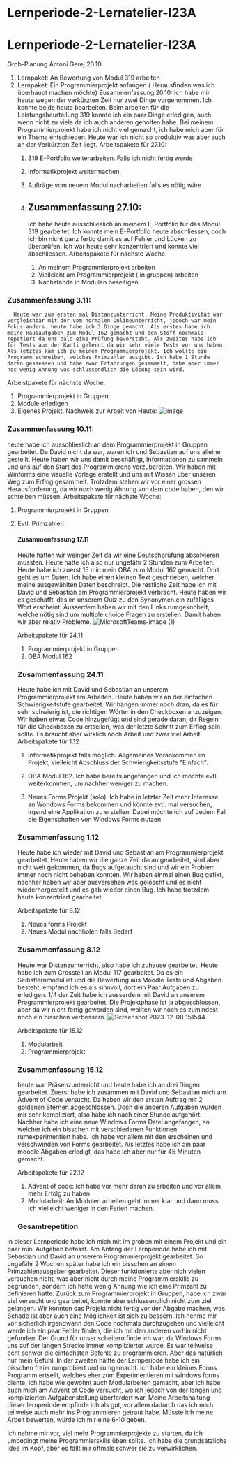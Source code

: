 # Lernperiode-2-Lernatelier-I23A
# Lernperiode-2-Lernatelier-I23A
Grob-Planung
Antoni Gerej 20.10

1. Lernpaket: An Bewertung von Modul 319 arbeiten
2. Lernpaket: Ein Programmierprojekt anfangen ( Herausfinden was ich überhaupt machen möchte)
   Zusammenfassung 20.10:
   Ich habe mir heute wegen der verkürzten Zeit nur zwei Dinge vorgenommen. Ich konnte beide heute bearbeiten. Beim arbeiten für die Leistungsbeurteilung 319 konnte ich ein paar Dinge erledigen, auch wenn nicht zu viele da
   ich auch anderen geholfen habe. Bei meinem Programmierprojekt habe ich nicht viel gemacht, ich habe mich aber für ein Thema entschieden. Heute war ich nicht so produktiv was aber auch an der Verkürzten Zeit liegt.
   Arbeitspakete für 27.10:
   1. 319 E-Portfolio weiterarbeiten. Falls ich nicht fertig werde
   2. Informatikprojekt weitermachen.
   3. Aufträge vom neuem Modul nacharbeiten falls es nötig wäre
  
   4. ## Zusammenfassung 27.10:
      Ich habe heute ausschlieslich an meinem E-Portfolio für das Modul 319 gearbeitet. Ich konnte mein E-Portfolio heute abschliessen, doch ich bin nicht ganz fertig damit es auf Fehler und Lücken zu überprüfen. Ich war          heute sehr konzentriert und konnte viel abschliessen.
      Arbeitspakete für nächste Woche:
      1. An meinem Programmierprojekt arbeiten
      2. Vielleicht am Programmierprojekt ( in gruppen) arbeiten
      3. Nachstände in Modulen beseitigen
### Zusammenfassung 3.11:
      Heute war zum ersten mal Distanzunterricht. Meine Produktivität war vergleichbar mit der vom normalen Onlineunterricht, jedoch war mein Fokus anders. heute habe ich 3 Dinge gemacht. Als erstes habe ich meine Hausaufgaben zum Modul 162 gemacht und den Stoff nochmals repetiert da uns bald eine Prüfung bevorsteht. Als zweites habe ich für Tests aus der Kanti gelernt da wir sehr viele Tests vor uns haben. Als letztes kam ich zu meinem Programmierprojekt. Ich wollte ein Programm schreiben, welches Primzahlen ausgibt. Ich habe 1 Stunde daran gessessen und habe zwar Erfahrungen gesammelt, habe aber immer noc wenig Ahnung was schlussendlich die Lösung sein wird.
Arbeistpakete für nächste Woche:
1. Programmierprojekt in Gruppen
2. Module erledigen
3. Eigenes Projekt.
 Nachweis zur Arbeit von Heute:
 ![image](https://github.com/AGK187/Lernperiode-2-Lernatelier-I23A/assets/143183868/0d47b307-bb60-42a5-810e-8acec07a7841)

### Zusammenfassung 10.11:
heute habe ich ausschlieslich an dem Programmierprojekt in Gruppen gearbeitet. Da David nicht da war, waren ich und Sebastian auf uns alleine gestellt. Heute haben wir uns damit beschäftigt, Informationen zu sammeln und uns auf den Start des Programmierens vorzubereiten. Wir haben mit Winforms eine visuelle Vorlage erstellt und uns mit Wissen über unseren Weg zum Erflog gesammelt. Trotzdem stehen wir vor einer grossen Herausforderung, da wir noch wenig Ahnung von dem code haben, den wir schreiben müssen.
Arbeitspakete für nächste Woche:
1. Programmierprojekt in Gruppen
2. Evtl. Primzahlen


   #### Zusammenfassung 17.11
   Heute hatten wir weinger Zeit da wir eine Deutschprüfung absolvieren mussten. Heute hatte ich also nur ungefähr 2 Stunden zum Arbeiten. Heute habe ich zuerst 15 min mein OBA zum Modul 162 gemacht. Dort geht es um Daten. Ich habe einen kleinen Text geschrieben, welcher meine ausgewählten Daten beschreibt. Die restliche Zeit habe ich mit David und Sebastian am Programmierprojekt verbracht. Heute haben wir es geschafft, das im unserem Quiz zu den Synonymen ein zufälliges Wort erscheint. Ausserdem haben wir mit den Links rumgeknobelt, welche nötig sind um multiple choice Fragen zu erstellen. Damit haben wir aber relativ Probleme.
![MicrosoftTeams-image (1)](https://github.com/AGK187/Lernperiode-2-Lernatelier-I23A/assets/143183868/fab51e6b-2d6f-4912-8ca5-68fca488d45f)

   Arbeitspakete für 24.11
   1. Programmierprojekt in Gruppen
   2. OBA Modul 162


   ### Zusammenfassung 24.11
   Heute habe ich mit David und Sebastian an unserem Programmierprojekt am Arbeiten. Heute haben wir an der einfachen Schwierigkeitstufe gearbeitet. Wir hängen immer noch dran, da es für sehr schwierig ist, die richtigen       Wörter in den Checkboxen anzuzeigen. Wir haben etwas Code hinzugefügt und sind gerade daran,  dir Regeln für die Checkboxen zu ertsellen, was der letzte Schritt zum Erflog sein sollte. Es braucht aber wirklich noch          Arbeit und zwar viel Arbeit.
   Arbeitspakete für 1.12

   
   1.   Informatikprojekt falls möglich. Allgemeines Vorankommen im Projekt, vielleicht Abschluss der Schwierigkeitsstufe "Einfach".
   
   2.   OBA Modul 162. Ich habe bereits angefangen und ich möchte evtl. weiterkommen, um nachher weniger zu machen.
      
   3.   Neues Forms Projekt (solo). Ich habe in letzter Zeit mehr Interesse an Wondows Forms bekommen und könnte evtl. mal versuchen, irgend eine Applikation zu erstellen. Dabei möchte ich auf Jedem Fall die Eigenschaften           von Windows Forms nutzen
  


   ### Zusammenfassung 1.12
   Heute habe ich  wieder mit David und Sebastian am Programmierprojekt gearbeitet. Heute haben wir die ganze Zeit daran gearbeitet, sind aber nicht weit gekommen, da Bugs aufgetaucht sind und wir ein Problem immer noch        nicht beheben konnten. Wir haben einmal einen Bug gefixt, nachher haben wir aber ausversehen was gelöscht und es nicht wiederhergestellt und es gab wieder einen Bug. Ich habe trotzdem heute konzentriert gearbeitet.

   Arbeitspakete für 8.12
   1. Neues forms Projekt
   2. Neues Modul nachholen falls Bedarf
  

   ### Zusammenfassung 8.12

   Heute war Distanzunterricht, also habe ich zuhause gearbeitet. Heute habe ich zum Grossteil an Modul 117 gearbeitet. Da es ein Selbstlernmodul ist und die Bewertung aus Moodle Tests und Abgaben besteht, empfand ich es       als sinnvoll, dort ein Paar Aufgaben zu erledigen. 1/4 der Zeit habe ich ausserdem mit David an unserem Programmierprojekt gearbeitet. Die Projektphase ist ja abgeschlossen, aber da wir nicht fertig geworden sind,           wollten wir noch es zumindest noch ein bisschen verbessern.
   ![Screenshot 2023-12-08 151544](https://github.com/AGK187/Lernperiode-2-Lernatelier-I23A/assets/143183868/b984ab2d-06bf-4067-a6dc-27de9bdb1991)
 
   Arbeitspakete für 15.12
   1. Modularbeit
   2. Programmierprojekt


   ### Zusammenfassung 15.12


   heute war Präsenzunterricht und heute habe ich an drei Dingen gearbeitet. Zuerst habe ich zusammen mit David und Sebastian mich am Advent of Code versucht. Da haben wir den ersten Auftrag mit 2 goldenen Sternen              abgeschlossen. Doch die anderen Aufgaben wurden mir sehr kompliziert, also habe ich nach einer Stunde aufgehört. Nachher habe ich eine neue Windows Forms Datei angefangen, an welcher ich ein bisschen mit verschiedenen       Funktionen rumexperimentiert habe. Ich habe vor allem mit den erscheinen und verschwinden von Forms gearbeitet. Als letztes habe ich ain paar moodle Abgaben erledigt, das habe ich aber nur für 45 Minuten gemacht.


    Arbeitspakete für 22.12

   1. Advent of code: Ich habe vor mehr daran zu arbeiten und vor allem mehr Erfolg zu haben
   2. Modularbeit: An Modulen arbeiten geht immer klar und dann muss ich vielleicht weniger in den Ferien machen.





   ### Gesamtrepetition


In dieser Lernperiode habe ich mich mit im groben mit einem Projekt und ein paar mini Aufgaben befasst. Am Anfang der Lernperiode habe ich mit Sebastian und David an unserem Programmierprojekt gearbeitet. So ungefähr 2 Wochen später habe ich ein bisschen an einem Primzahlenausgeber gearbeitet. Dieser funktionierte aber nich vielen versuchen nicht, was aber nicht durch meine Programmierskills zu begründen, sondern ich hatte wenig Ahnung wie ich eine Primzahl zu definieren hatte. Zurück zum Programmierprojekt in Gruppen, habe ich zwar viel versucht und gearbeitet, konnte aber schlussendlich nicht zum ziel gelangen. Wir konnten das Projekt nicht fertig vor der Abgabe machen, was Schade ist aber auch eine Möglichkeit ist sich zu bessern. Ich nehme mir vor sicherlich irgendwann den Code nochmals durchzugehen und vielleicht werde ich ein paar Fehler finden, die ich mit den anderen vorhin nicht gefunden. Der Grund für unser scheitern finde ich war, da Windows Forms uns auf der langen Strecke immer komplizierter wurde. Es war teilweise echt schwer die einfachsten Befehle zu programmieren. Aber das natürlich nur mein Gefühl. In der zweiten hälfte der Lernperiode habe ich ein bisschen freier rumprobiert und rumgemacht. Ich habe ein kleines Forms Programm ertsellt, welches eher zum Experimentieren mit windows forms diente, ich habe wie gewohnt auch Modularbeiten gemacht, aber ich habe auch mich am Advent of Code versucht, wo ich jedoch von der langen und komplizierten Aufgabenstellung überfordert war. Meine Arbeitshaltung dieser lernperiode empfinde ich als gut, vor allem dadurch das ich mich teilweise auch mehr ins Programmieren getraut habe.  Müsste ich meine Arbeit bewerten, würde ich mir eine 6-10 geben.


Ich nehme mir vor, viel mehr Programmierprojekte zu starten, da ich umbedingt meine Programmierskills üben sollte. Ich habe die grundsätzliche Idee im Kopf, aber es fällt mir oftmals schwer sie zu verwirklichen.
